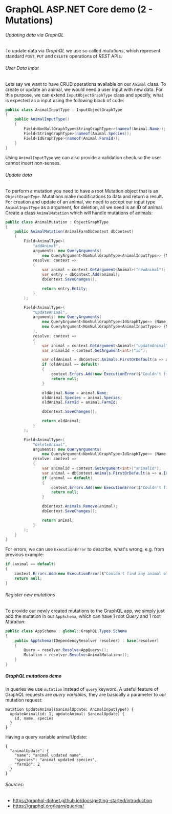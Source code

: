 # GraphQL ASP.NET Core demo (2 - Mutations)

###### Updating data via GraphQL

To update data via *GraphQL* we use so called *mutations*, which represent standard `POST`, `PUT` and `DELETE` operations of *REST* APIs.

###### User Data Input
Lets say we want to have CRUD operations available on our `Animal` class. To create or update an animal, we would need a user input with new data. For this purpose, we can extend `InputObjectGraphType` class and specify, what is expected as a input using the following block of code:

```csharp
public class AnimalInputType : InputObjectGraphType
{
    public AnimalInputType()
    {
        Field<NonNullGraphType<StringGraphType>>(nameof(Animal.Name));
        Field<StringGraphType>(nameof(Animal.Species));
        Field<IdGraphType>(nameof(Animal.FarmId));
    }
}
```

Using `AnimalInputType` we can also provide a validation check so the user cannot insert non-senses.


###### Update data
To perform a mutation you need to have a root Mutation object that is an `ObjectGraphType`. Mutations make modifications to data and return a result.
For creation and update of an animal, we need to accept our input type `AnimalInputType` as a argument, for deletion, all we need is an ID of animal. Create a class `AnimalMutation` which will handle mutations of animals:

```csharp
public class AnimalMutation : ObjectGraphType
{
    public AnimalMutation(AnimalFarmDbContext dbContext)
    {
        Field<AnimalType>(
            "addAnimal",
            arguments: new QueryArguments(
                new QueryArgument<NonNullGraphType<AnimalInputType>> {Name = "newAnimal"}),
            resolve: context =>
            {
                var animal = context.GetArgument<Animal>("newAnimal");
                var entry = dbContext.Add(animal);
                dbContext.SaveChanges();

                return entry.Entity;
            }
        );

        Field<AnimalType>(
            "updateAnimal",
            arguments: new QueryArguments(
                new QueryArgument<NonNullGraphType<IdGraphType>> {Name = "id"},
                new QueryArgument<NonNullGraphType<AnimalInputType>> {Name = "updateAnimal"}
            ),
            resolve: context =>
            {
                var animal = context.GetArgument<Animal>("updateAnimal");
                var animalId = context.GetArgument<int>("id");

                var oldAnimal = dbContext.Animals.FirstOrDefault(a => a.Id == animalId);
                if (oldAnimal == default)
                {
                    context.Errors.Add(new ExecutionError($"Couldn't find any animal of id '{animalId}'."));
                    return null;
                }

                oldAnimal.Name = animal.Name;
                oldAnimal.Species = animal.Species;
                oldAnimal.FarmId = animal.FarmId;

                dbContext.SaveChanges();

                return oldAnimal;
            }
        );

        Field<AnimalType>(
            "deleteAnimal",
            arguments: new QueryArguments(
                new QueryArgument<NonNullGraphType<IdGraphType>> {Name = "animalId"}),
            resolve: context =>
            {
                var animalId = context.GetArgument<int>("animalId");
                var animal = dbContext.Animals.FirstOrDefault(a => a.Id == animalId);
                if (animal == default)
                {
                    context.Errors.Add(new ExecutionError($"Couldn't find any animal of id '{animalId}'."));
                    return null;
                }

                dbContext.Animals.Remove(animal);
                dbContext.SaveChanges();

                return animal;
            }
        );
    }
}
```

For errors, we can use `ExecutionError` to describe, what's wrong, e.g. from previous example:

```csharp
if (animal == default)
{
    context.Errors.Add(new ExecutionError($"Couldn't find any animal of id '{animalId}'."));
    return null;
}             
```


###### Register new mutations

To provide our newly created mutations to the GraphQL app, we simply just add the mutation in our `AppSchema`, which can have 1 root *Query* and 1 root *Mutation*:

```csharp
public class AppSchema : global::GraphQL.Types.Schema
{
    public AppSchema(IDependencyResolver resolver) : base(resolver)
    {
        Query = resolver.Resolve<AppQuery>();
        Mutation = resolver.Resolve<AnimalMutation>();
    }
}
```


##### GraphQL mutations demo

In queries we use `mutation` instead of `query` keyword. A useful feature of GraphQL requests are *query variables*, they are basically a parameter to our mutation request:

```
mutation UpdateAnimal($animalUpdate: AnimalInputType!) {
  updateAnimal(id: 1, updateAnimal: $animalUpdate) {
    id, name, species
  }
}
```

Having a query variable animalUpdate:

```
{  
  "animalUpdate": {
    "name": "animal updated name",
    "species": "animal updated species",
    "farmId": 2
  }
}
```

###### Sources:

* https://graphql-dotnet.github.io/docs/getting-started/introduction
* https://graphql.org/learn/queries/
